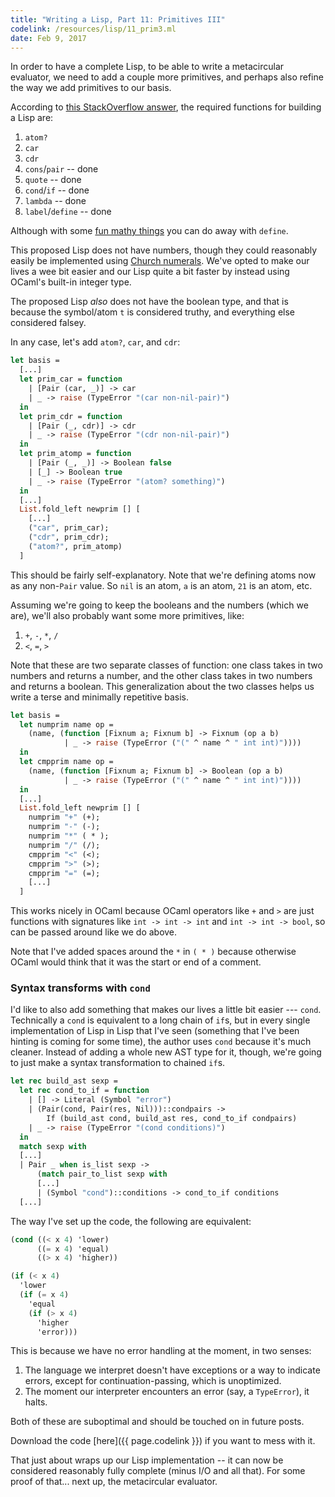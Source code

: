 ```yaml
---
title: "Writing a Lisp, Part 11: Primitives III"
codelink: /resources/lisp/11_prim3.ml
date: Feb 9, 2017
---
```


In order to have a complete Lisp, to be able to write a metacircular evaluator,
we need to add a couple more primitives, and perhaps also refine the way we add
primitives to our basis.

According to [this StackOverflow answer](http://stackoverflow.com/a/3484206),
the required functions for building a Lisp are:

1. `atom?`
2. `car`
3. `cdr`
4. `cons`/`pair` -- done
5. `quote` -- done
6. `cond`/`if` -- done
7. `lambda` -- done
8. `label`/`define` -- done

Although with some [fun mathy things](http://mvanier.livejournal.com/2897.html)
you can do away with `define`.

This proposed Lisp does not have numbers, though they could reasonably easily
be implemented using [Church numerals](https://en.wikipedia.org/wiki/Church_encoding#Church_numerals).
We've opted to make our lives a wee bit easier and our Lisp quite a bit faster
by instead using OCaml's built-in integer type.

The proposed Lisp *also* does not have the boolean type, and that is because
the symbol/atom `t` is considered truthy, and everything else considered
falsey.

In any case, let's add `atom?`, `car`, and `cdr`:

```ocaml
let basis =
  [...]
  let prim_car = function
    | [Pair (car, _)] -> car
    | _ -> raise (TypeError "(car non-nil-pair)")
  in
  let prim_cdr = function
    | [Pair (_, cdr)] -> cdr
    | _ -> raise (TypeError "(cdr non-nil-pair)")
  in
  let prim_atomp = function
    | [Pair (_, _)] -> Boolean false
    | [_] -> Boolean true
    | _ -> raise (TypeError "(atom? something)")
  in
  [...]
  List.fold_left newprim [] [
    [...]
    ("car", prim_car);
    ("cdr", prim_cdr);
    ("atom?", prim_atomp)
  ]
```

This should be fairly self-explanatory. Note that we're defining atoms now as
any non-`Pair` value. So `nil` is an atom, `a` is an atom, `21` is an atom,
etc.

Assuming we're going to keep the booleans and the numbers (which we are), we'll
also probably want some more primitives, like:

1. `+`, `-`, `*`, `/`
2. `<`, `=`, `>`

Note that these are two separate classes of function: one class takes in two
numbers and returns a number, and the other class takes in two numbers and
returns a boolean. This generalization about the two classes helps us write
a terse and minimally repetitive basis.

```ocaml
let basis =
  let numprim name op =
    (name, (function [Fixnum a; Fixnum b] -> Fixnum (op a b)
            | _ -> raise (TypeError ("(" ^ name ^ " int int)"))))
  in
  let cmpprim name op =
    (name, (function [Fixnum a; Fixnum b] -> Boolean (op a b)
            | _ -> raise (TypeError ("(" ^ name ^ " int int)"))))
  in
  [...]
  List.fold_left newprim [] [
    numprim "+" (+);
    numprim "-" (-);
    numprim "*" ( * );
    numprim "/" (/);
    cmpprim "<" (<);
    cmpprim ">" (>);
    cmpprim "=" (=);
    [...]
  ]
```

This works nicely in OCaml because OCaml operators like `+` and `>` are just
functions with signatures like `int -> int -> int` and `int -> int -> bool`, so
can be passed around like we do above.

Note that I've added spaces around the `*` in `( * )` because otherwise OCaml
would think that it was the start or end of a comment.

### Syntax transforms with `cond`

I'd like to also add something that makes our lives a little bit easier ---
`cond`.  Technically a `cond` is equivalent to a long chain of `if`s, but in
every single implementation of Lisp in Lisp that I've seen (something that I've
been hinting is coming for some time), the author uses `cond` because it's much
cleaner. Instead of adding a whole new AST type for it, though, we're going to
just make a syntax transformation to chained `if`s.

```ocaml
let rec build_ast sexp =
  let rec cond_to_if = function
    | [] -> Literal (Symbol "error")
    | (Pair(cond, Pair(res, Nil)))::condpairs ->
        If (build_ast cond, build_ast res, cond_to_if condpairs)
    | _ -> raise (TypeError "(cond conditions)")
  in
  match sexp with
  [...]
  | Pair _ when is_list sexp ->
      (match pair_to_list sexp with
      [...]
      | (Symbol "cond")::conditions -> cond_to_if conditions
  [...]
```

The way I've set up the code, the following are equivalent:

```scheme
(cond ((< x 4) 'lower)
      ((= x 4) 'equal)
      ((> x 4) 'higher))

(if (< x 4)
  'lower
  (if (= x 4)
    'equal
    (if (> x 4)
      'higher
      'error)))
```

This is because we have no error handling at the moment, in two senses:

1. The language we interpret doesn't have exceptions or a way to indicate
   errors, except for continuation-passing, which is unoptimized.
2. The moment our interpreter encounters an error (say, a `TypeError`), it
   halts.

Both of these are suboptimal and should be touched on in future posts.

Download the code [here]({{ page.codelink }}) if you want to mess with it.

That just about wraps up our Lisp implementation -- it can now be considered
reasonably fully complete (minus I/O and all that). For some proof of that...
next up, the metacircular evaluator.

<!--
http://inst.eecs.berkeley.edu/~cs61a/su10/resources/sp11-Jordy/mce.html
http://ep.yimg.com/ty/cdn/paulgraham/jmc.lisp
-->
